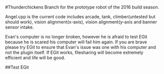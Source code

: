 #Thunderchickens
Branch for the prototype robot of the 2016 build season.

Angel.cpp is the current code includes arcade, tank, climber(untested but should work), vision alignment(x-axis), vision alignment(y-axis and banner sensor intake.

Evan's computer is no longer broken, however he is afraid to test EGit because he is scared his computer will fail him again. If you are brave please try EGit to ensure that Evan's issue was one with his computer and not the plugin itself. If EGit works, filesharing will become extremely efficient and life will be good.

##Test EGit
